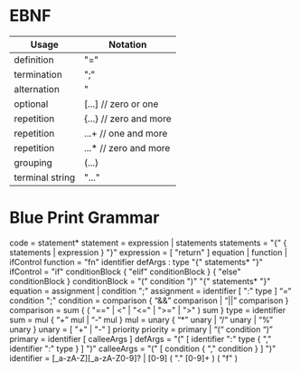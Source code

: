 # EBNF

| Usage | Notation |
| ----  | ----     |
| definition | "=" |
| termination | ";" |
| alternation | "|" |
| optional | [...]  // zero or one |
| repetition | {...}  // zero and more |
| repetition | ...+  // one and more |
| repetition | ...*  // zero and more |
| grouping | (...) |
| terminal string | "..." |


# Blue Print Grammar

code = statement*
statement = expression | statements
statements = "{" { statements | expression } "}"
expression = [ "return" ] equation | function | ifControl
function = "fn" identifier defArgs : type "{" statements* "}"
ifControl = "if" conditionBlock { "elif" conditionBlock } { "else" conditionBlock }
conditionBlock = "(" condition ")" "{" statements* "}"
equation = assignment | condition ";"
assignment = identifier [ ":" type ] “=“ condition ";"
condition = comparison { “&&” comparison | “||” comparison }
comparison = sum { ( "==" | <" | "<=" | ">=" | ">" ) sum }
type = identifier
sum = mul { “+” mul | “-“ mul }
mul = unary { “*” unary | “/“  unary | “%” unary }
unary = [ "+" | "-" ] priority
priority = primary | “(“ condition “)”
primary = identifier [ calleeArgs ]
defArgs = "(" [ identifier ":" type { "," identifier ":" type } ] ")"
calleeArgs = "(" [ condition { "," condition } ] ")"
identifier = [_a-zA-Z][_a-zA-Z0-9]? | [0-9] ( "." [0-9]+ ) ( "f" )
